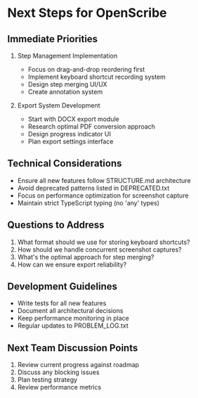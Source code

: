 # Next Steps for OpenScribe

## Immediate Priorities
1. Step Management Implementation
   - Focus on drag-and-drop reordering first
   - Implement keyboard shortcut recording system
   - Design step merging UI/UX
   - Create annotation system

2. Export System Development
   - Start with DOCX export module
   - Research optimal PDF conversion approach
   - Design progress indicator UI
   - Plan export settings interface

## Technical Considerations
- Ensure all new features follow STRUCTURE.md architecture
- Avoid deprecated patterns listed in DEPRECATED.txt
- Focus on performance optimization for screenshot capture
- Maintain strict TypeScript typing (no 'any' types)

## Questions to Address
1. What format should we use for storing keyboard shortcuts?
2. How should we handle concurrent screenshot captures?
3. What's the optimal approach for step merging?
4. How can we ensure export reliability?

## Development Guidelines
- Write tests for all new features
- Document all architectural decisions
- Keep performance monitoring in place
- Regular updates to PROBLEM_LOG.txt

## Next Team Discussion Points
1. Review current progress against roadmap
2. Discuss any blocking issues
3. Plan testing strategy
4. Review performance metrics 